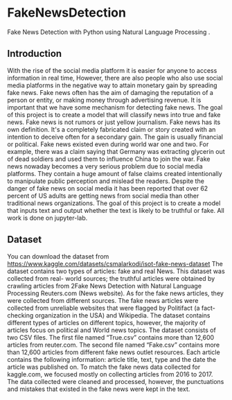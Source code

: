 # FakeNewsDetection
Fake News Detection with Python using Natural Language Processing
.

## Introduction
  With the rise of the social media platform it is easier for anyone to access information in 
real time, However, there are also people who also use social media platforms in the negative 
way to attain monetary gain by spreading fake news. Fake news often has the aim of damaging 
the reputation of a person or entity, or making money through advertising revenue. It is important 
that we have some mechanism for detecting fake news. The goal of this project is to create a 
model that will classify news into true and fake news.
Fake news is not rumors or just yellow journalism.  Fake news has its own definition. It's 
a completely fabricated claim or story created with an intention to deceive often for a secondary 
gain. The gain is usually financial or political. Fake news existed even during world war one and 
two. For example, there was a claim saying that Germany was extracting glycerin out of dead 
soldiers and used them to influence China to join the war. Fake news nowaday becomes a very 
serious problem due to social media platforms. They contain a huge amount of false claims 
created intentionally to manipulate public perception and mislead the readers. Despite the danger 
of fake news on social media it has been reported that over 62 percent of US adults are getting 
news from social media than other traditional news organizations.
The goal of this project is to create a model that inputs text and output whether the text is 
likely to be truthful or fake. All work is done on jupyter-lab.


## Dataset
You can download the dataset from https://www.kaggle.com/datasets/csmalarkodi/isot-fake-news-dataset
The dataset contains two types of articles: fake and real News. This dataset was collected 
from real- world sources; the truthful articles were obtained by crawling articles from
2Fake News Detection with Natural Language Processing
Reuters.com (News website). As for the fake news articles, they were collected from different 
sources. The fake news articles were collected from unreliable websites that were flagged by 
Politifact (a fact-checking organization in the USA) and Wikipedia. The dataset contains 
different types of articles on different topics, however, the majority of articles focus on political 
and World news topics. The dataset consists of two CSV files. The first file named “True.csv” 
contains more than 12,600 articles from reuter.com. The second file named “Fake.csv” contains 
more than 12,600 articles from different fake news outlet resources. Each article contains the 
following information: article title, text, type and the date the article was published on. To match 
the fake news data collected for kaggle.com, we focused mostly on collecting articles from 2016 
to 2017. The data collected were cleaned and processed, however, the punctuations and mistakes 
that existed in the fake news were kept in the text.

